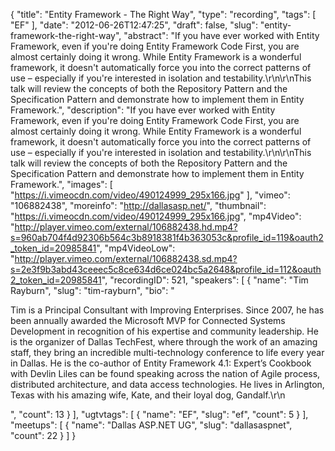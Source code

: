 {
  "title": "Entity Framework - The Right Way",
  "type": "recording",
  "tags": [
    "EF"
  ],
  "date": "2012-06-26T12:47:25",
  "draft": false,
  "slug": "entity-framework-the-right-way",
  "abstract": "If you have ever worked with Entity Framework, even if you're doing Entity Framework Code First, you are almost certainly doing it wrong. While Entity Framework is a wonderful framework, it doesn't automatically force you into the correct patterns of use – especially if you're interested in isolation and testability.\r\n\r\nThis talk will review the concepts of both the Repository Pattern and the Specification Pattern and demonstrate how to implement them in Entity Framework.",
  "description": "If you have ever worked with Entity Framework, even if you're doing Entity Framework Code First, you are almost certainly doing it wrong. While Entity Framework is a wonderful framework, it doesn't automatically force you into the correct patterns of use – especially if you're interested in isolation and testability.\r\n\r\nThis talk will review the concepts of both the Repository Pattern and the Specification Pattern and demonstrate how to implement them in Entity Framework.",
  "images": [
    "https://i.vimeocdn.com/video/490124999_295x166.jpg"
  ],
  "vimeo": "106882438",
  "moreinfo": "http://dallasasp.net/",
  "thumbnail": "https://i.vimeocdn.com/video/490124999_295x166.jpg",
  "mp4Video": "http://player.vimeo.com/external/106882438.hd.mp4?s=960ab704f4d92306b564c3b8918381f4b363053c&profile_id=119&oauth2_token_id=20985841",
  "mp4VideoLow": "http://player.vimeo.com/external/106882438.sd.mp4?s=2e3f9b3abd43ceeec5c8ce634d6ce024bc5a2648&profile_id=112&oauth2_token_id=20985841",
  "recordingID": 521,
  "speakers": [
    {
      "name": "Tim Rayburn",
      "slug": "tim-rayburn",
      "bio": "<p>Tim is a Principal Consultant with Improving Enterprises. Since 2007, he has been annually awarded the Microsoft MVP for Connected Systems Development in recognition of his expertise and community leadership. He is the organizer of Dallas TechFest, where through the work of an amazing staff, they bring an incredible multi-technology conference to life every year in Dallas. He is the co-author of Entity Framework 4.1: Expert’s Cookbook with Devlin Liles can be found speaking across the nation of Agile process, distributed architecture, and data access technologies. He lives in Arlington, Texas with his amazing wife, Kate, and their loyal dog, Gandalf.\r\n</p>",
      "count": 13
    }
  ],
  "ugtvtags": [
    {
      "name": "EF",
      "slug": "ef",
      "count": 5
    }
  ],
  "meetups": [
    {
      "name": "Dallas ASP.NET UG",
      "slug": "dallasaspnet",
      "count": 22
    }
  ]
}